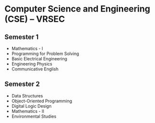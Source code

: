 # Computer Science and Engineering (CSE) – VRSEC

## Semester 1
- Mathematics - I
- Programming for Problem Solving
- Basic Electrical Engineering
- Engineering Physics
- Communicative English

## Semester 2
- Data Structures
- Object-Oriented Programming
- Digital Logic Design
- Mathematics - II
- Environmental Studies
